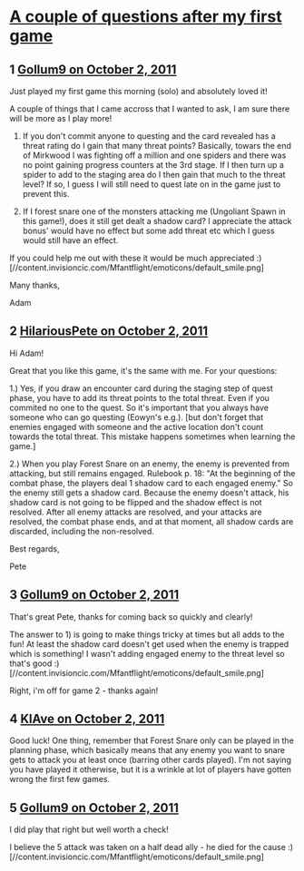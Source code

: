 # [A couple of questions after my first game](https://community.fantasyflightgames.com/topic/54048-a-couple-of-questions-after-my-first-game/)

## 1 [Gollum9 on October 2, 2011](https://community.fantasyflightgames.com/topic/54048-a-couple-of-questions-after-my-first-game/?do=findComment&comment=535788)

Just played my first game this morning (solo) and absolutely loved it!

A couple of things that I came accross that I wanted to ask, I am sure there will be more as I play more!

1) If you don't commit anyone to questing and the card revealed has a threat rating do I gain that many threat points? Basically, towars the end of Mirkwood I was fighting off a million and one spiders and there was no point gaining progress counters at the 3rd stage. If I then turn up a spider to add to the staging area do I then gain that much to the threat level? If so, I guess I will still need to quest late on in the game just to prevent this.

2) If I forest snare one of the monsters attacking me (Ungoliant Spawn in this game!), does it still get dealt a shadow card? I appreciate the attack bonus' would have no effect but some add threat etc which I guess would still have an effect.

If you could help me out with these it would be much appreciated :) [//content.invisioncic.com/Mfantflight/emoticons/default_smile.png]

Many thanks,

Adam

## 2 [HilariousPete on October 2, 2011](https://community.fantasyflightgames.com/topic/54048-a-couple-of-questions-after-my-first-game/?do=findComment&comment=535796)

Hi Adam!

Great that you like this game, it's the same with me. For your questions:

1.) Yes, if you draw an encounter card during the staging step of quest phase, you have to add its threat points to the total threat. Even if you commited no one to the quest. So it's important that you always have someone who can go questing (Eowyn's e.g.). [but don't forget that enemies engaged with someone and the active location don't count towards the total threat. This mistake happens sometimes when learning the game.]

2.) When you play Forest Snare on an enemy, the enemy is prevented from attacking, but still remains engaged. Rulebook p. 18: "At the beginning of the combat phase, the players deal 1 shadow card to each engaged enemy." So the enemy still gets a shadow card. Because the enemy doesn't attack, his shadow card is not going to be flipped and the shadow effect is not resolved. After all enemy attacks are resolved, and your attacks are resolved, the combat phase ends, and at that moment, all shadow cards are discarded, including the non-resolved.

Best regards,

Pete

## 3 [Gollum9 on October 2, 2011](https://community.fantasyflightgames.com/topic/54048-a-couple-of-questions-after-my-first-game/?do=findComment&comment=535807)

That's great Pete, thanks for coming back so quickly and clearly!

The answer to 1) is going to make things tricky at times but all adds to the fun! At least the shadow card doesn't get used when the enemy is trapped which is something! I wasn't adding engaged enemy to the threat level so that's good :) [//content.invisioncic.com/Mfantflight/emoticons/default_smile.png]

Right, i'm off for game 2 - thanks again!

## 4 [KlAve on October 2, 2011](https://community.fantasyflightgames.com/topic/54048-a-couple-of-questions-after-my-first-game/?do=findComment&comment=535821)

Good luck! One thing, remember that Forest Snare only can be played in the planning phase, which basically means that any enemy you want to snare gets to attack you at least once (barring other cards played). I'm not saying you have played it otherwise, but it is a wrinkle at lot of players have gotten wrong the first few games.

## 5 [Gollum9 on October 2, 2011](https://community.fantasyflightgames.com/topic/54048-a-couple-of-questions-after-my-first-game/?do=findComment&comment=535841)

I did play that right but well worth a check!

I believe the 5 attack was taken on a half dead ally - he died for the cause :) [//content.invisioncic.com/Mfantflight/emoticons/default_smile.png]

